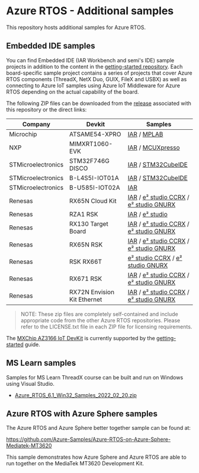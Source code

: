 # Azure RTOS - Additional samples

This repository hosts additional samples for Azure RTOS.

## Embedded IDE samples

You can find Embedded IDE (IAR Workbench and semi's IDE) sample projects in addition to the content in the [getting-started repository](https://github.com/azure-rtos/getting-started). Each board-specific sample project contains a series of projects that cover Azure RTOS components (ThreadX, NetX Duo, GUIX, FileX and USBX) as well as connecting to Azure IoT samples using Azure IoT Middleware for Azure RTOS depending on the actual capability of the board.

The following ZIP files can be downloaded from the [release](https://github.com/azure-rtos/samples/releases) associated with this repository or the direct links:

|Company|Devkit|Samples|
|-|-|-|
|Microchip|ATSAME54-XPRO    |[IAR](https://github.com/azure-rtos/samples/releases/download/v6.1_rel/Azure_RTOS_6.1_ATSAME54-XPRO_IAR_Samples_2021_11_03.zip) / [MPLAB](https://github.com/azure-rtos/samples/releases/download/v6.1_rel/Azure_RTOS_6.1_ATSAME54-XPRO_MPLab_Samples_2021_11_03.zip)|
|NXP|MIMXRT1060-EVK|[IAR](https://github.com/azure-rtos/samples/releases/download/v6.1_rel/Azure_RTOS_6.1_MIMXRT1060_IAR_Samples_2021_11_03.zip) / [MCUXpresso](https://github.com/azure-rtos/samples/releases/download/v6.1_rel/Azure_RTOS_6.1_MIMXRT1060_MCUXpresso_Samples_2021_11_03.zip)|
|STMicroelectronics|STM32F746G DISCO|[IAR](https://github.com/azure-rtos/samples/releases/download/v6.1_rel/Azure_RTOS_6.1_STM32F746G-DISCO_IAR_Samples_2021_11_03.zip) / [STM32CubeIDE](https://github.com/azure-rtos/samples/releases/download/v6.1_rel/Azure_RTOS_6.1_STM32F746G-DISCO_STM32CubeIDE_Samples_2021_11_03.zip)|
|STMicroelectronics|B-L4S5I-IOT01A|[IAR](https://github.com/azure-rtos/samples/releases/download/v6.1_rel/Azure_RTOS_6.1_STM32L4+-DISCO_IAR_Samples_2021_11_03.zip) / [STM32CubeIDE](https://github.com/azure-rtos/samples/releases/download/v6.1_rel/Azure_RTOS_6.1_STM32L4+-DISCO_STM32CubeIDE_Samples_2021_11_03.zip)|
|STMicroelectronics|B-U585I-IOT02A|[IAR](https://github.com/azure-rtos/samples/releases/download/v6.1_rel/Azure_RTOS_6.1_B-U585I-IOT02A_IAR_Samples_Beta_2021_10_01.zip)|
|Renesas|RX65N Cloud Kit|[IAR](https://github.com/azure-rtos/samples/releases/download/v6.1_rel/Azure_RTOS_6.1_RX65N_Cloud_Kit_IAR_Samples_2021_11_03.zip) / [e² studio CCRX](https://github.com/azure-rtos/samples/releases/download/v6.1_rel/Azure_RTOS_6.1_RX65N_Cloud_Kit_E2Studio_CCRX_Samples_2021_11_03.zip) / [e² studio GNURX](https://github.com/azure-rtos/samples/releases/download/v6.1_rel/Azure_RTOS_6.1_RX65N_Cloud_Kit_E2Studio_GNURX_Samples_2021_11_03.zip)|
|Renesas|RZA1 RSK|[IAR](https://github.com/azure-rtos/samples/releases/download/v6.1_rel/Azure_RTOS_6.1_Renesas_RZA1_RSK_IAR_Samples_2021_04_28.zip) / [e² studio](https://github.com/azure-rtos/samples/releases/download/v6.1_rel/Azure_RTOS_6.1_Renesas_RZA1_RSK_E2Studio_2021_01_08.zip)|
|Renesas|RX130 Target Board|[IAR](https://github.com/azure-rtos/samples/releases/download/v6.1_rel/Azure_RTOS_6.1_RX130_Target_Board_IAR_Samples_2021_09_16.zip) / [e² studio CCRX](https://github.com/azure-rtos/samples/releases/download/v6.1_rel/Azure_RTOS_6.1_RX130_Target_Board_e2studio_ccrx_Samples_2021_09_16.zip) / [e² studio GNURX](https://github.com/azure-rtos/samples/releases/download/v6.1_rel/Azure_RTOS_6.1_RX130_Target_Board_e2studio_gnurx_Samples_2021_09_16.zip)|
|Renesas|RX65N RSK|[IAR](https://github.com/azure-rtos/samples/releases/download/v6.1_rel/Azure_RTOS_6.1_Renesas_RX65N_RSK_2MB_IAR_Sample_2021_11_19.zip) / [e² studio CCRX](https://github.com/azure-rtos/samples/releases/download/v6.1_rel/Azure_RTOS_6.1_Renesas_RX65N_RSK_2MB_e2studio_CCRX_Sample_2021_11_19.zip) / [e² studio GNURX](https://github.com/azure-rtos/samples/releases/download/v6.1_rel/Azure_RTOS_6.1_Renesas_RX65N_RSK_2MB_e2studio_gnurx_Sample_2021_11_19.zip)|
|Renesas|RSK RX66T|[e² studio CCRX](https://github.com/azure-rtos/samples/releases/download/v6.1_rel/Azure_RTOS_6.1_RSK_RX66T_E2Studio_CCRX_Samples_2021_09_07.zip) / [e² studio GNURX](https://github.com/azure-rtos/samples/releases/download/v6.1_rel/Azure_RTOS_6.1_RSK_RX66T_E2Studio_GNURX_Samples_2021_09_07.zip)|
|Renesas|RX671 RSK|[IAR](https://github.com/azure-rtos/samples/releases/download/v6.1_rel/Azure_RTOS_6.1_Renesas_RX671_RSK_IAR_Samples_2021_09_30.zip) / [e² studio CCRX](https://github.com/azure-rtos/samples/releases/download/v6.1_rel/Azure_RTOS_6.1_Renesas_RX671_RSK_e2studio_ccrx_Samples_2021_09_30.zip) / [e² studio GNURX](https://github.com/azure-rtos/samples/releases/download/v6.1_rel/Azure_RTOS_6.1_Renesas_RX671_RSK_e2studio_gnurx_Samples_2021_09_30.zip)|
|Renesas|RX72N Envision Kit Ethernet|[IAR](https://github.com/azure-rtos/samples/releases/download/v6.1_rel/Azure_RTOS_6.1_RX72N_Envision_Kit_Ethernet_IAR_Samples_2021_08_18.zip) / [e² studio CCRX](https://github.com/azure-rtos/samples/releases/download/v6.1_rel/Azure_RTOS_6.1_RX72N_Envision_Kit_Ethernet_e2studio_ccrx_Samples_2021_08_18.zip) / [e² studio GNURX](https://github.com/azure-rtos/samples/releases/download/v6.1_rel/Azure_RTOS_6.1_RX72N_Envision_Kit_Ethernet_e2studio_gnurx_Samples_2021_08_18.zip)|

> NOTE: These zip files are completely self-contained and include appropriate code from the other Azure RTOS repositories. Please refer to the LICENSE.txt file in each ZIP file for licensing requirements.

The [MXChip AZ3166 IoT DevKit](https://aka.ms/iot-devkit) is currently supported by the [getting-started](https://github.com/azure-rtos/getting-started/tree/master/MXChip/AZ3166) guide.

## MS Learn samples

Samples for MS Learn ThreadX course can be built and run on Windows using Visual Studio.

-   [Azure_RTOS_6.1_Win32_Samples_2022_02_20.zip](https://github.com/azure-rtos/samples/releases/download/v6.1_rel/Azure_RTOS_6.1_Win32_Samples_2022_02_20.zip)

## Azure RTOS with Azure Sphere samples

The Azure RTOS and Azure Sphere better together sample can be found at:

https://github.com/Azure-Samples/Azure-RTOS-on-Azure-Sphere-Mediatek-MT3620

This sample demonstrates how Azure Sphere and Azure RTOS are able to run together on the MediaTek MT3620 Development Kit.
